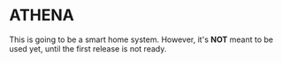 # ATHENA
This is going to be a smart home system. However, it's **NOT** meant to be used yet, until the first release is not ready.